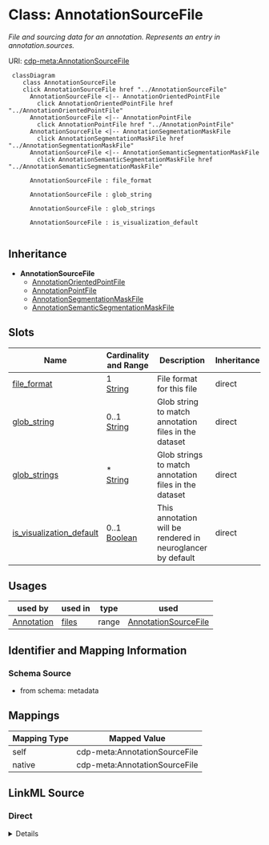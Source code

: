 

# Class: AnnotationSourceFile


_File and sourcing data for an annotation. Represents an entry in annotation.sources._





URI: [cdp-meta:AnnotationSourceFile](metadataAnnotationSourceFile)






```mermaid
 classDiagram
    class AnnotationSourceFile
    click AnnotationSourceFile href "../AnnotationSourceFile"
      AnnotationSourceFile <|-- AnnotationOrientedPointFile
        click AnnotationOrientedPointFile href "../AnnotationOrientedPointFile"
      AnnotationSourceFile <|-- AnnotationPointFile
        click AnnotationPointFile href "../AnnotationPointFile"
      AnnotationSourceFile <|-- AnnotationSegmentationMaskFile
        click AnnotationSegmentationMaskFile href "../AnnotationSegmentationMaskFile"
      AnnotationSourceFile <|-- AnnotationSemanticSegmentationMaskFile
        click AnnotationSemanticSegmentationMaskFile href "../AnnotationSemanticSegmentationMaskFile"

      AnnotationSourceFile : file_format

      AnnotationSourceFile : glob_string

      AnnotationSourceFile : glob_strings

      AnnotationSourceFile : is_visualization_default


```





## Inheritance
* **AnnotationSourceFile**
    * [AnnotationOrientedPointFile](AnnotationOrientedPointFile.md)
    * [AnnotationPointFile](AnnotationPointFile.md)
    * [AnnotationSegmentationMaskFile](AnnotationSegmentationMaskFile.md)
    * [AnnotationSemanticSegmentationMaskFile](AnnotationSemanticSegmentationMaskFile.md)



## Slots

| Name | Cardinality and Range | Description | Inheritance |
| ---  | --- | --- | --- |
| [file_format](file_format.md) | 1 <br/> [String](String.md) | File format for this file | direct |
| [glob_string](glob_string.md) | 0..1 <br/> [String](String.md) | Glob string to match annotation files in the dataset | direct |
| [glob_strings](glob_strings.md) | * <br/> [String](String.md) | Glob strings to match annotation files in the dataset | direct |
| [is_visualization_default](is_visualization_default.md) | 0..1 <br/> [Boolean](Boolean.md) | This annotation will be rendered in neuroglancer by default | direct |





## Usages

| used by | used in | type | used |
| ---  | --- | --- | --- |
| [Annotation](Annotation.md) | [files](files.md) | range | [AnnotationSourceFile](AnnotationSourceFile.md) |






## Identifier and Mapping Information







### Schema Source


* from schema: metadata




## Mappings

| Mapping Type | Mapped Value |
| ---  | ---  |
| self | cdp-meta:AnnotationSourceFile |
| native | cdp-meta:AnnotationSourceFile |







## LinkML Source

<!-- TODO: investigate https://stackoverflow.com/questions/37606292/how-to-create-tabbed-code-blocks-in-mkdocs-or-sphinx -->

### Direct

<details>
```yaml
name: AnnotationSourceFile
description: File and sourcing data for an annotation. Represents an entry in annotation.sources.
from_schema: metadata
attributes:
  file_format:
    name: file_format
    description: File format for this file
    from_schema: metadata
    exact_mappings:
    - cdp-common:annotation_source_file_format
    rank: 1000
    alias: file_format
    owner: AnnotationSourceFile
    domain_of:
    - AnnotationSourceFile
    - AnnotationOrientedPointFile
    - AnnotationInstanceSegmentationFile
    - AnnotationPointFile
    - AnnotationSegmentationMaskFile
    - AnnotationSemanticSegmentationMaskFile
    range: string
    required: true
    inlined: true
    inlined_as_list: true
  glob_string:
    name: glob_string
    description: Glob string to match annotation files in the dataset. Required if
      annotation_source_file_glob_strings is not provided.
    from_schema: metadata
    exact_mappings:
    - cdp-common:annotation_source_file_glob_string
    rank: 1000
    alias: glob_string
    owner: AnnotationSourceFile
    domain_of:
    - AnnotationSourceFile
    - AnnotationOrientedPointFile
    - AnnotationInstanceSegmentationFile
    - AnnotationPointFile
    - AnnotationSegmentationMaskFile
    - AnnotationSemanticSegmentationMaskFile
    range: string
    required: false
    inlined: true
    inlined_as_list: true
  glob_strings:
    name: glob_strings
    description: Glob strings to match annotation files in the dataset. Required if
      annotation_source_file_glob_string is not provided.
    from_schema: metadata
    exact_mappings:
    - cdp-common:annotation_source_file_glob_strings
    rank: 1000
    alias: glob_strings
    owner: AnnotationSourceFile
    domain_of:
    - AnnotationSourceFile
    - AnnotationOrientedPointFile
    - AnnotationInstanceSegmentationFile
    - AnnotationPointFile
    - AnnotationSegmentationMaskFile
    - AnnotationSemanticSegmentationMaskFile
    range: string
    required: false
    multivalued: true
    inlined: true
    inlined_as_list: true
  is_visualization_default:
    name: is_visualization_default
    description: This annotation will be rendered in neuroglancer by default.
    from_schema: metadata
    exact_mappings:
    - cdp-common:annotation_source_file_is_visualization_default
    rank: 1000
    ifabsent: 'False'
    alias: is_visualization_default
    owner: AnnotationSourceFile
    domain_of:
    - AnnotationSourceFile
    - AnnotationOrientedPointFile
    - AnnotationInstanceSegmentationFile
    - AnnotationPointFile
    - AnnotationSegmentationMaskFile
    - AnnotationSemanticSegmentationMaskFile
    range: boolean
    inlined: true
    inlined_as_list: true

```
</details>

### Induced

<details>
```yaml
name: AnnotationSourceFile
description: File and sourcing data for an annotation. Represents an entry in annotation.sources.
from_schema: metadata
attributes:
  file_format:
    name: file_format
    description: File format for this file
    from_schema: metadata
    exact_mappings:
    - cdp-common:annotation_source_file_format
    rank: 1000
    alias: file_format
    owner: AnnotationSourceFile
    domain_of:
    - AnnotationSourceFile
    - AnnotationOrientedPointFile
    - AnnotationInstanceSegmentationFile
    - AnnotationPointFile
    - AnnotationSegmentationMaskFile
    - AnnotationSemanticSegmentationMaskFile
    range: string
    required: true
    inlined: true
    inlined_as_list: true
  glob_string:
    name: glob_string
    description: Glob string to match annotation files in the dataset. Required if
      annotation_source_file_glob_strings is not provided.
    from_schema: metadata
    exact_mappings:
    - cdp-common:annotation_source_file_glob_string
    rank: 1000
    alias: glob_string
    owner: AnnotationSourceFile
    domain_of:
    - AnnotationSourceFile
    - AnnotationOrientedPointFile
    - AnnotationInstanceSegmentationFile
    - AnnotationPointFile
    - AnnotationSegmentationMaskFile
    - AnnotationSemanticSegmentationMaskFile
    range: string
    required: false
    inlined: true
    inlined_as_list: true
  glob_strings:
    name: glob_strings
    description: Glob strings to match annotation files in the dataset. Required if
      annotation_source_file_glob_string is not provided.
    from_schema: metadata
    exact_mappings:
    - cdp-common:annotation_source_file_glob_strings
    rank: 1000
    alias: glob_strings
    owner: AnnotationSourceFile
    domain_of:
    - AnnotationSourceFile
    - AnnotationOrientedPointFile
    - AnnotationInstanceSegmentationFile
    - AnnotationPointFile
    - AnnotationSegmentationMaskFile
    - AnnotationSemanticSegmentationMaskFile
    range: string
    required: false
    multivalued: true
    inlined: true
    inlined_as_list: true
  is_visualization_default:
    name: is_visualization_default
    description: This annotation will be rendered in neuroglancer by default.
    from_schema: metadata
    exact_mappings:
    - cdp-common:annotation_source_file_is_visualization_default
    rank: 1000
    ifabsent: 'False'
    alias: is_visualization_default
    owner: AnnotationSourceFile
    domain_of:
    - AnnotationSourceFile
    - AnnotationOrientedPointFile
    - AnnotationInstanceSegmentationFile
    - AnnotationPointFile
    - AnnotationSegmentationMaskFile
    - AnnotationSemanticSegmentationMaskFile
    range: boolean
    inlined: true
    inlined_as_list: true

```
</details>
